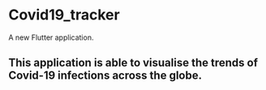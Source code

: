 # Covid19_tracker

A new Flutter application.

## This application is able to visualise the trends of Covid-19 infections across the globe.
